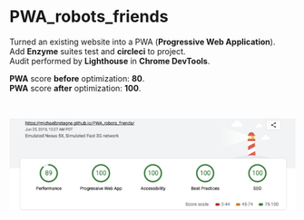 # PWA_robots_friends

Turned an existing website into a PWA (**Progressive Web Application**).<br />
Add **Enzyme** suites test and **circleci** to project.<br />
Audit performed by **Lighthouse** in **Chrome DevTools**.<br />

**PWA** score **before** optimization: **80**.<br />
**PWA** score **after** optimization: **100**.<br />

<br />
<p align="center">
  <img src="./lighthouse_audit_score.png" width="700px" />
</p>
